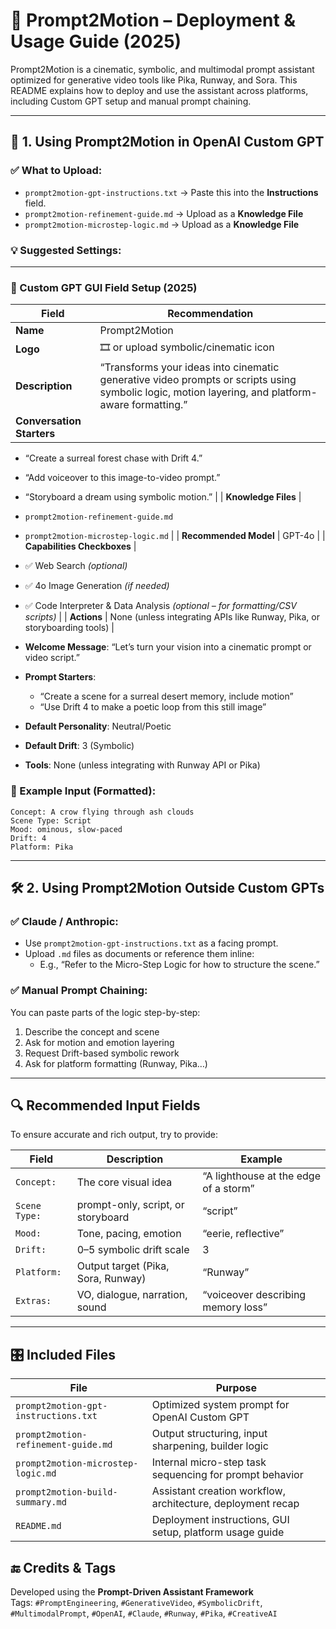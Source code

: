 
# 🧠 Prompt2Motion – Deployment & Usage Guide (2025)

Prompt2Motion is a cinematic, symbolic, and multimodal prompt assistant optimized for generative video tools like Pika, Runway, and Sora. This README explains how to deploy and use the assistant across platforms, including Custom GPT setup and manual prompt chaining.

---

## 🚀 1. Using Prompt2Motion in OpenAI Custom GPT

### ✅ What to Upload:
- `prompt2motion-gpt-instructions.txt` → Paste this into the **Instructions** field.
- `prompt2motion-refinement-guide.md` → Upload as a **Knowledge File**
- `prompt2motion-microstep-logic.md` → Upload as a **Knowledge File**

### 💡 Suggested Settings:
---

### 🧱 Custom GPT GUI Field Setup (2025)

| Field | Recommendation |
|-------|----------------|
| **Name** | Prompt2Motion |
| **Logo** | 🎞️ or upload symbolic/cinematic icon |
| **Description** | “Transforms your ideas into cinematic generative video prompts or scripts using symbolic logic, motion layering, and platform-aware formatting.” |
| **Conversation Starters** |  
- “Create a surreal forest chase with Drift 4.”  
- “Add voiceover to this image-to-video prompt.”  
- “Storyboard a dream using symbolic motion.” |
| **Knowledge Files** |  
- `prompt2motion-refinement-guide.md`  
- `prompt2motion-microstep-logic.md` |
| **Recommended Model** | GPT-4o |
| **Capabilities Checkboxes** |  
- ✅ Web Search *(optional)*  
- ✅ 4o Image Generation *(if needed)*  
- ✅ Code Interpreter & Data Analysis *(optional – for formatting/CSV scripts)* |
| **Actions** | None (unless integrating APIs like Runway, Pika, or storyboarding tools) |

- **Welcome Message**: “Let’s turn your vision into a cinematic prompt or video script.”
- **Prompt Starters**:
  - “Create a scene for a surreal desert memory, include motion”
  - “Use Drift 4 to make a poetic loop from this still image”
- **Default Personality**: Neutral/Poetic
- **Default Drift**: 3 (Symbolic)
- **Tools**: None (unless integrating with Runway API or Pika)

### 📝 Example Input (Formatted):
```
Concept: A crow flying through ash clouds  
Scene Type: Script  
Mood: ominous, slow-paced  
Drift: 4  
Platform: Pika  
```

---

## 🛠 2. Using Prompt2Motion Outside Custom GPTs

### ✅ Claude / Anthropic:
- Use `prompt2motion-gpt-instructions.txt` as a facing prompt.
- Upload `.md` files as documents or reference them inline:
  - E.g., “Refer to the Micro-Step Logic for how to structure the scene.”

### ✅ Manual Prompt Chaining:
You can paste parts of the logic step-by-step:
1. Describe the concept and scene
2. Ask for motion and emotion layering
3. Request Drift-based symbolic rework
4. Ask for platform formatting (Runway, Pika…)

---

## 🔍 Recommended Input Fields

To ensure accurate and rich output, try to provide:

| Field | Description | Example |
|-------|-------------|---------|
| `Concept:` | The core visual idea | “A lighthouse at the edge of a storm” |
| `Scene Type:` | prompt-only, script, or storyboard | “script” |
| `Mood:` | Tone, pacing, emotion | “eerie, reflective” |
| `Drift:` | 0–5 symbolic drift scale | 3 |
| `Platform:` | Output target (Pika, Sora, Runway) | “Runway” |
| `Extras:` | VO, dialogue, narration, sound | “voiceover describing memory loss” |

---

## 🎛 Included Files

| File | Purpose |
|------|---------|
| `prompt2motion-gpt-instructions.txt` | Optimized system prompt for OpenAI Custom GPT |
| `prompt2motion-refinement-guide.md` | Output structuring, input sharpening, builder logic |
| `prompt2motion-microstep-logic.md` | Internal micro-step task sequencing for prompt behavior |
| `prompt2motion-build-summary.md` | Assistant creation workflow, architecture, deployment recap |
| `README.md` | Deployment instructions, GUI setup, platform usage guide |

## 🔚 Credits & Tags

Developed using the **Prompt-Driven Assistant Framework**  
Tags: `#PromptEngineering`, `#GenerativeVideo`, `#SymbolicDrift`, `#MultimodalPrompt`, `#OpenAI`, `#Claude`, `#Runway`, `#Pika`, `#CreativeAI`

